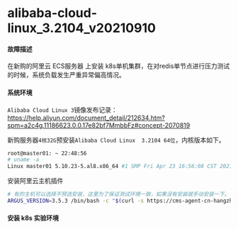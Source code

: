 # alibaba-cloud-linux_3.2104_v20210910
#### 故障描述
在新购的阿里云 ECS服务器 上安装 k8s单机集群，在对redis单节点进行压力测试的时候，系统负载发生严重异常偏高情况。
#### 系统环境

```Alibaba Cloud Linux 3```镜像发布记录：https://help.aliyun.com/document_detail/212634.htm?spm=a2c4g.11186623.0.0.17e82bf7MmbbFz#concept-2070819

新购服务器```4核32G```预安装```Alibaba Cloud Linux  3.2104 64位```，内核版本如下。
```bash
root@master01: ~ 22:48:56
# uname -a
Linux master01 5.10.23-5.al8.x86_64 #1 SMP Fri Apr 23 16:56:08 CST 2021 x86_64 x86_64 x86_64 GNU/Linux
```
安装阿里云主机插件
```bash
# 有的主机可以选择不预选安装，这里为了保证测试环境一致，如果没有安装就手动安装一下。
ARGUS_VERSION=3.5.3 /bin/bash -c "$(curl -s https://cms-agent-cn-hangzhou.oss-cn-hangzhou-internal.aliyuncs.com/Argus/agent_install_ecs-1.2.sh)"
```
#### 安装 k8s 实验环境
